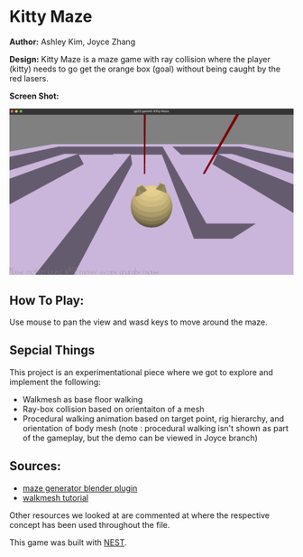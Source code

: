 # Kitty Maze

**Author:** Ashley Kim, Joyce Zhang

**Design:** Kitty Maze is a maze game with ray collision where the player (kitty) needs to go get the orange box (goal) without being caught by the red lasers.

**Screen Shot:**

![Screen Shot](screenshot.png)

## How To Play: ##

Use mouse to pan the view and wasd keys to move around the maze.

## Sepcial Things ##
This project is an experimentational piece where we got to explore and implement the following:

* Walkmesh as base floor walking 
* Ray-box collision based on orientaiton of a mesh 
* Procedural walking animation based on target point, rig hierarchy, and orientation of body mesh
(note : procedural walking isn't shown as part of the gameplay, but the demo can be viewed in Joyce branch)

## Sources: ##
* [maze generator blender plugin](https://github.com/elfnor/mesh_maze)
* [walkmesh tutorial](https://15466.courses.cs.cmu.edu/lesson/walkmesh)


Other resources we looked at are commented at where the respective concept has been used throughout the file.



This game was built with [NEST](NEST.md).

